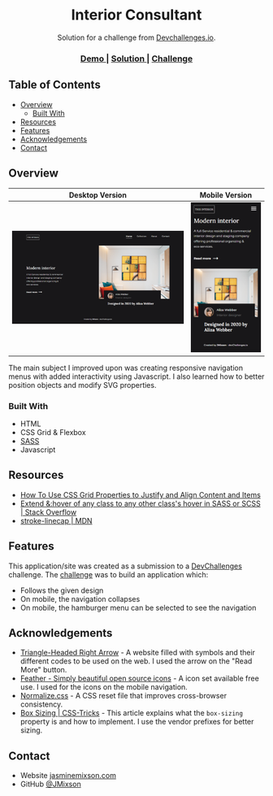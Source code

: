 <!-- Please update value in the {}  -->

<h1 align="center">Interior Consultant</h1>

<div align="center">
   Solution for a challenge from  <a href="http://devchallenges.io" target="_blank">Devchallenges.io</a>.
</div>

<div align="center">
  <h3>
    <a href="https://jmixson-interior-consultant.netlify.app/">
      Demo
    </a>
    <span> | </span>
    <a href="https://{your-url-to-the-solution}">
      Solution
    </a>
    <span> | </span>
    <a href="https://devchallenges.io/challenges/Jymh2b2FyebRTUljkNcb">
      Challenge
    </a>
  </h3>
</div>

<!-- TABLE OF CONTENTS -->

## Table of Contents

- [Overview](#overview)
  - [Built With](#built-with)
- [Resources](#resources)
- [Features](#features)
- [Acknowledgements](#acknowledgements)
- [Contact](#contact)

<!-- OVERVIEW -->

## Overview

|          Desktop Version           |          Mobile Version          |
| :--------------------------------: | :------------------------------: |
| ![desktop screenshot](desktop.png) | ![mobile screenshot](mobile.png) |

The main subject I improved upon was creating responsive navigation menus with added interactivity using Javascript. I also learned how to better position objects and modify SVG properties.

### Built With

- HTML
- CSS Grid & Flexbox
- [SASS](https://sass-lang.com/)
- Javascript

## Resources

- [How To Use CSS Grid Properties to Justify and Align Content and Items](https://www.digitalocean.com/community/tutorials/css-align-justify)
- [Extend &:hover of any class to any other class's hover in SASS or SCSS | Stack Overflow](https://stackoverflow.com/questions/34350513/extend-hover-of-any-class-to-any-other-classs-hover-in-sass-or-scss)
- [stroke-linecap | MDN](https://developer.mozilla.org/en-US/docs/Web/SVG/Attribute/stroke-linecap)

## Features

This application/site was created as a submission to a [DevChallenges](https://devchallenges.io/challenges) challenge. The [challenge](https://devchallenges.io/challenges/Jymh2b2FyebRTUljkNcb) was to build an application which:

- Follows the given design
- On mobile, the navigation collapses
- On mobile, the hamburger menu can be selected to see the navigation

## Acknowledgements

- [Triangle-Headed Right Arrow](https://www.toptal.com/designers/htmlarrows/arrows/triangle-headed-right-arrow/) - A website filled with symbols and their different codes to be used on the web. I used the arrow on the "Read More" button.
- [Feather - Simply beautiful open source icons](https://feathericons.com/) - A icon set available free use. I used for the icons on the mobile navigation.
- [Normalize.css](https://necolas.github.io/normalize.css/) - A CSS reset file that improves cross-browser consistency.
- [Box Sizing | CSS-Tricks](https://css-tricks.com/box-sizing/) - This article explains what the `box-sizing` property is and how to implement. I use the vendor prefixes for better sizing.

## Contact

- Website [jasminemixson.com](https://jasminemixson.com)
- GitHub [@JMixson](https://github.com/jmixson)
